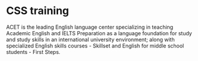 # CSS training
 ACET is the leading English language center specializing in teaching Academic English and IELTS Preparation as a language foundation for study and study skills in an international university environment; along with specialized English skills courses - Skillset and English for middle school students - First Steps.
